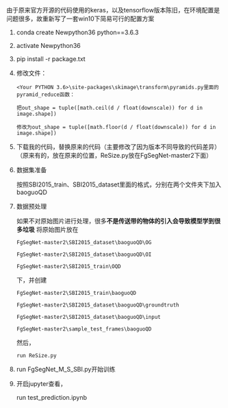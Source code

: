 由于原来官方开源的代码使用的keras，以及tensorflow版本陈旧，在环境配置是问题很多，故重新写了一套win10下简易可行的配置方案
1.  conda create Newpython36 python==3.6.3
2.  activate Newpython36
3.  pip install -r package.txt
4.  修改文件：
   
        <Your PYTHON 3.6>\site-packages\skimage\transform\pyramids.py里面的pyramid_reduce函数：
   
        把out_shape = tuple([math.ceil(d / float(downscale)) for d in image.shape])
            
        修改为out_shape = tuple([math.floor(d / float(downscale)) for d in image.shape])
5.  下载我的代码，替换原来的代码（主要修改了因为版本不同导致的代码差异）（原来有的，放在原来的位置，ReSize.py放在FgSegNet-master2下面）
6.  数据集准备

    按照SBI2015_train、SBI2015_dataset里面的格式，分别在两个文件夹下加入baoguoQD
7.  数据预处理
    
    如果不对原始图片进行处理，很多**不是传送带的物体的引入会导致模型学到很多垃圾**
    将原始图片放在
    
        FgSegNet-master2\SBI2015_dataset\baoguoQD\OG
    
        FgSegNet-master2\SBI2015_dataset\baoguoQD\OI
    
        FgSegNet-master2\SBI2015_train\OQD
    
    下，并创建
    
        FgSegNet-master2\SBI2015_train\baoguoQD
     
        FgSegNet-master2\SBI2015_dataset\baoguoQD\groundtruth
    
        FgSegNet-master2\SBI2015_dataset\baoguoQD\input
    
        FgSegNet-master2\sample_test_frames\baoguoQD
    
    然后， 
        
        run ReSize.py
    
    
 8.  run FgSegNet_M_S_SBI.py开始训练
 
 9.  开启jupyter查看，
       
        run test_prediction.ipynb
    
    
    
    
    

